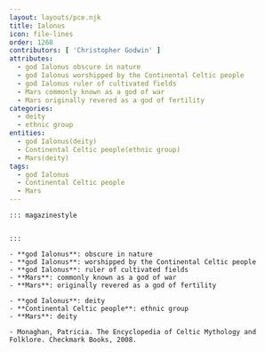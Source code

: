 ```yaml
---
layout: layouts/pce.njk
title: Ialonus
icon: file-lines
order: 1268
contributors: [ 'Christopher Godwin' ]
attributes:
  - god Ialonus obscure in nature
  - god Ialonus worshipped by the Continental Celtic people
  - god Ialonus ruler of cultivated fields
  - Mars commonly known as a god of war
  - Mars originally revered as a god of fertility
categories:
  - deity
  - ethnic group
entities:
  - god Ialonus(deity)
  - Continental Celtic people(ethnic group)
  - Mars(deity)
tags:
  - god Ialonus
  - Continental Celtic people
  - Mars
---
```

``` tab [group1:Info]
::: magazinestyle


:::
```
``` tab [group1:Attributes]
- **god Ialonus**: obscure in nature
- **god Ialonus**: worshipped by the Continental Celtic people
- **god Ialonus**: ruler of cultivated fields
- **Mars**: commonly known as a god of war
- **Mars**: originally revered as a god of fertility
```
``` tab [group1:Entities]
- **god Ialonus**: deity
- **Continental Celtic people**: ethnic group
- **Mars**: deity
```
``` tab [group1:Sources]
- Monaghan, Patricia. The Encyclopedia of Celtic Mythology and Folklore. Checkmark Books, 2008.
```
